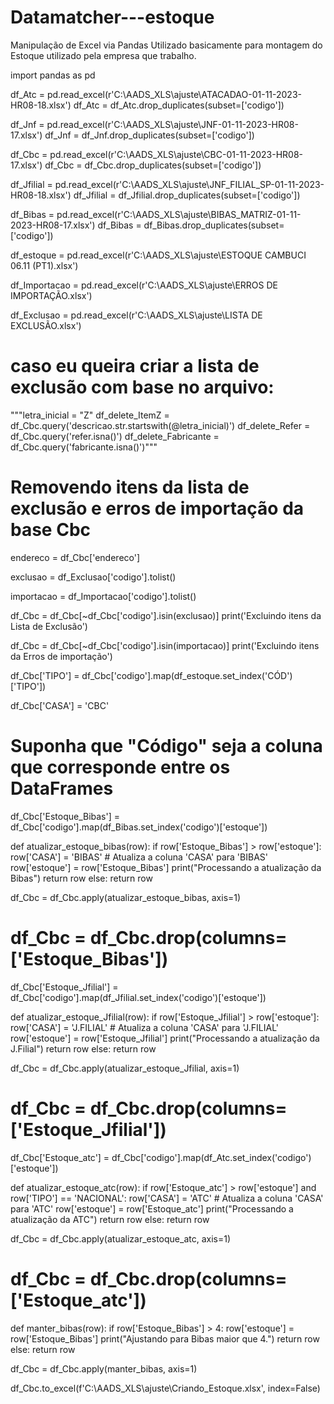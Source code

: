 # Datamatcher---estoque
Manipulação de Excel via Pandas
Utilizado basicamente para montagem do Estoque utilizado pela empresa que trabalho.

import pandas as pd

df_Atc = pd.read_excel(r'C:\AADS_XLS\ajuste\ATACADAO-01-11-2023-HR08-18.xlsx')
df_Atc = df_Atc.drop_duplicates(subset=['codigo'])

df_Jnf = pd.read_excel(r'C:\AADS_XLS\ajuste\JNF-01-11-2023-HR08-17.xlsx')
df_Jnf = df_Jnf.drop_duplicates(subset=['codigo'])


df_Cbc = pd.read_excel(r'C:\AADS_XLS\ajuste\CBC-01-11-2023-HR08-17.xlsx')
df_Cbc = df_Cbc.drop_duplicates(subset=['codigo'])


df_Jfilial = pd.read_excel(r'C:\AADS_XLS\ajuste\JNF_FILIAL_SP-01-11-2023-HR08-18.xlsx')
df_Jfilial = df_Jfilial.drop_duplicates(subset=['codigo'])

df_Bibas = pd.read_excel(r'C:\AADS_XLS\ajuste\BIBAS_MATRIZ-01-11-2023-HR08-17.xlsx')
df_Bibas = df_Bibas.drop_duplicates(subset=['codigo'])

df_estoque = pd.read_excel(r'C:\AADS_XLS\ajuste\ESTOQUE CAMBUCI 06.11 (PT1).xlsx')

df_Importacao = pd.read_excel(r'C:\AADS_XLS\ajuste\\ERROS DE IMPORTAÇÃO.xlsx')

df_Exclusao = pd.read_excel(r'C:\AADS_XLS\ajuste\\LISTA DE EXCLUSÃO.xlsx')
# caso eu queira criar a lista de exclusão com base no arquivo:
"""letra_inicial = "Z"
df_delete_ItemZ = df_Cbc.query('descricao.str.startswith(@letra_inicial)')
df_delete_Refer = df_Cbc.query('refer.isna()')
df_delete_Fabricante = df_Cbc.query('fabricante.isna()')"""

# Removendo itens da lista de exclusão e erros de importação da base Cbc
endereco = df_Cbc['endereco']

exclusao = df_Exclusao['codigo'].tolist()

importacao = df_Importacao['codigo'].tolist()

df_Cbc = df_Cbc[~df_Cbc['codigo'].isin(exclusao)]
print('Excluindo itens da Lista de Exclusão')

df_Cbc = df_Cbc[~df_Cbc['codigo'].isin(importacao)]
print('Excluindo itens da Erros de importação')

df_Cbc['TIPO'] = df_Cbc['codigo'].map(df_estoque.set_index('CÓD')['TIPO'])

df_Cbc['CASA'] = 'CBC'

# Suponha que "Código" seja a coluna que corresponde entre os DataFrames
df_Cbc['Estoque_Bibas'] = df_Cbc['codigo'].map(df_Bibas.set_index('codigo')['estoque'])


def atualizar_estoque_bibas(row):
    if row['Estoque_Bibas'] > row['estoque']:
        row['CASA'] = 'BIBAS'  # Atualiza a coluna 'CASA' para 'BIBAS'
        row['estoque'] = row['Estoque_Bibas']
        print("Processando a atualização da Bibas")
        return row
    else:
        return row


df_Cbc = df_Cbc.apply(atualizar_estoque_bibas, axis=1)
# df_Cbc = df_Cbc.drop(columns=['Estoque_Bibas'])

df_Cbc['Estoque_Jfilial'] = df_Cbc['codigo'].map(df_Jfilial.set_index('codigo')['estoque'])


def atualizar_estoque_Jfilial(row):
    if row['Estoque_Jfilial'] > row['estoque']:
        row['CASA'] = 'J.FILIAL'  # Atualiza a coluna 'CASA' para 'J.FILIAL'
        row['estoque'] = row['Estoque_Jfilial']
        print("Processando a atualização da J.Filial")
        return row
    else:
        return row


df_Cbc = df_Cbc.apply(atualizar_estoque_Jfilial, axis=1)
# df_Cbc = df_Cbc.drop(columns=['Estoque_Jfilial'])


df_Cbc['Estoque_atc'] = df_Cbc['codigo'].map(df_Atc.set_index('codigo')['estoque'])


def atualizar_estoque_atc(row):
    if row['Estoque_atc'] > row['estoque'] and row['TIPO'] == 'NACIONAL':
        row['CASA'] = 'ATC'  # Atualiza a coluna 'CASA' para 'ATC'
        row['estoque'] = row['Estoque_atc']
        print("Processando a atualização da ATC")
        return row
    else:
        return row


df_Cbc = df_Cbc.apply(atualizar_estoque_atc, axis=1)
# df_Cbc = df_Cbc.drop(columns=['Estoque_atc'])


def manter_bibas(row):
    if row['Estoque_Bibas'] > 4:
        row['estoque'] = row['Estoque_Bibas']
        print("Ajustando para Bibas maior que 4.")
        return row
    else:
        return row


df_Cbc = df_Cbc.apply(manter_bibas, axis=1)

df_Cbc.to_excel(f'C:\\AADS_XLS\\ajuste\\Criando_Estoque.xlsx', index=False)
